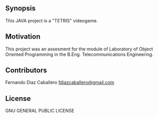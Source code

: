 ## Synopsis

This JAVA project is a "TETRIS" videogame.

## Motivation

This project was an assesment for the module of Laboratory of Object Oriented Programming in the B.Eng. Telecommunications Engineering.

## Contributors

Fernando Diaz Caballero fdiazcaballero@gmail.com  

## License

GNU GENERAL PUBLIC LICENSE
